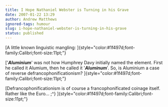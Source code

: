 ```yaml
---
title: I Hope Nathaniel Webster is Turning in his Grave
date: 2007-01-22 13:29
author: Andrew Matthews
ignored-tags: humour
slug: i-hope-nathaniel-webster-is-turning-in-his-grave
status: published
---
```


[A little known linguistic mangling:
]{style="color:#1f497d;font-family:Calibri;font-size:11pt;"}

['***Aluminium***' was not how Humphrey Davy initially named the element. First he called it Alumium, then he called it '***Aluminum***'. So, is Aluminium a case of reverse defrancophonificationism?
]{style="color:#1f497d;font-family:Calibri;font-size:11pt;"}

[Defrancophonificationism is of course a francophonificated coinage itself. Rather like the Euro... ;\^}
]{style="color:#1f497d;font-family:Calibri;font-size:11pt;"}
